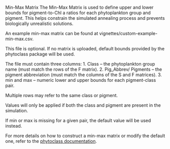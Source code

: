 Min-Max Matrix
The Min-Max Matrix is used to define upper and lower bounds for pigment-to-Chl a ratios for each phytoplankton group and pigment. This helps constrain the simulated annealing process and prevents biologically unrealistic solutions.

An example min-max matrix can be found at vignettes/custom-example-min-max.csv.

This file is optional. If no matrix is uploaded, default bounds provided by the phytoclass package will be used.

The file must contain three columns:
    1. Class – the phytoplankton group name (must match the rows of the F matrix).
    2. Pig_Abbrev/ Pigments – the pigment abbreviation (must match the columns of the S and F matrices).
    3. min and max – numeric lower and upper bounds for each pigment-class pair.

Multiple rows may refer to the same class or pigment.

Values will only be applied if both the class and pigment are present in the simulation.

If min or max is missing for a given pair, the default value will be used instead.

For more details on how to construct a min-max matrix or modify the default one, refer to the [phytoclass documentation]( https://cran.r-project.org/web/packages/phytoclass/vignettes/phytoclass-vignette.html).